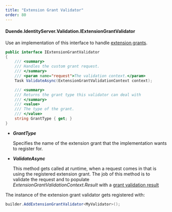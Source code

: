 ```yaml
---
title: "Extension Grant Validator"
order: 80
---
```


#### Duende.IdentityServer.Validation.IExtensionGrantValidator

Use an implementation of this interface to handle [extension grants](/identityserver/v6/tokens/extension_grants).

```cs
public interface IExtensionGrantValidator
{
    /// <summary>
    /// Handles the custom grant request.
    /// </summary>
    /// <param name="request">The validation context.</param>
    Task ValidateAsync(ExtensionGrantValidationContext context);

    /// <summary>
    /// Returns the grant type this validator can deal with
    /// </summary>
    /// <value>
    /// The type of the grant.
    /// </value>
    string GrantType { get; }
}
```

* ***GrantType***

    Specifies the name of the extension grant that the implementation wants to register for.

* ***ValidateAsync***
    
    This method gets called at runtime, when a request comes in that is using the registered extension grant.
    The job of this method is to validate the request and to populate *ExtensionGrantValidationContext.Result* with a [grant validation result](/identityserver/v6/reference/models/grant_validation_result)

The instance of the extension grant validator gets registered with:

```cs
builder.AddExtensionGrantValidator<MyValidator>();
```